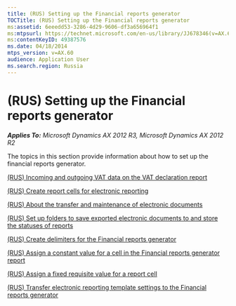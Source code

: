 ```yaml
---
title: (RUS) Setting up the Financial reports generator
TOCTitle: (RUS) Setting up the Financial reports generator
ms:assetid: 6eeedd53-3286-4d29-9606-df3a656964f1
ms:mtpsurl: https://technet.microsoft.com/en-us/library/JJ678346(v=AX.60)
ms:contentKeyID: 49387576
ms.date: 04/18/2014
mtps_version: v=AX.60
audience: Application User
ms.search.region: Russia
---
```


# (RUS) Setting up the Financial reports generator 


_**Applies To:** Microsoft Dynamics AX 2012 R3, Microsoft Dynamics AX 2012 R2_

The topics in this section provide information about how to set up the financial reports generator.

[(RUS) Incoming and outgoing VAT data on the VAT declaration report](rus-incoming-and-outgoing-vat-data-on-the-vat-declaration-report.md)

[(RUS) Create report cells for electronic reporting](rus-create-report-cells-for-electronic-reporting.md)

[(RUS) About the transfer and maintenance of electronic documents](rus-about-the-transfer-and-maintenance-of-electronic-documents.md)

[(RUS) Set up folders to save exported electronic documents to and store the statuses of reports](rus-set-up-folders-to-save-exported-electronic-documents-to-and-store-the-statuses-of-reports.md)

[(RUS) Create delimiters for the Financial reports generator](rus-create-delimiters-for-the-financial-reports-generator.md)

[(RUS) Assign a constant value for a cell in the Financial reports generator report](rus-assign-a-constant-value-for-a-cell-in-the-financial-reports-generator-report.md)

[(RUS) Assign a fixed requisite value for a report cell](rus-assign-a-fixed-requisite-value-for-a-report-cell.md)

[(RUS) Transfer electronic reporting template settings to the Financial reports generator](rus-transfer-electronic-reporting-template-settings-to-the-financial-reports-generator.md)

  


